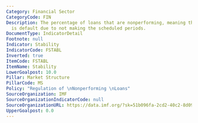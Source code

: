 ```yaml
---
Category: Financial Sector
CategoryCode: FIN
Description: The percentage of loans that are nonperforming, meaning that the borrower
  is default due to not making the scheduled periods.
DocumentType: IndicatorDetail
Footnote: null
Indicator: Stability
IndicatorCode: FSTABL
Inverted: true
ItemCode: FSTABL
ItemName: Stability
LowerGoalpost: 10.0
Pillar: Market Structure
PillarCode: MS
Policy: "Regulation of \nNonperforming \nLoans"
SourceOrganization: IMF
SourceOrganizationIndicatorCode: null
SourceOrganizationURL: https://data.imf.org/?sk=51b096fa-2cd2-40c2-8d09-0699cc1764da
UpperGoalpost: 0.0
---
```


